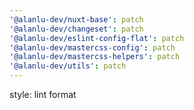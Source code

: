 ```yaml
---
'@alanlu-dev/nuxt-base': patch
'@alanlu-dev/changeset': patch
'@alanlu-dev/eslint-config-flat': patch
'@alanlu-dev/mastercss-config': patch
'@alanlu-dev/mastercss-helpers': patch
'@alanlu-dev/utils': patch
---
```


style: lint format
